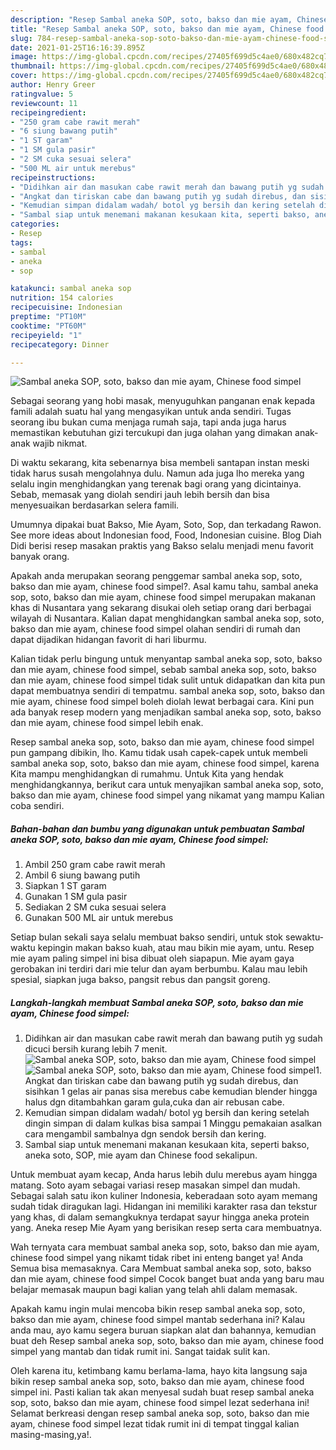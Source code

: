 ```yaml
---
description: "Resep Sambal aneka SOP, soto, bakso dan mie ayam, Chinese food simpel Sederhana Untuk Jualan"
title: "Resep Sambal aneka SOP, soto, bakso dan mie ayam, Chinese food simpel Sederhana Untuk Jualan"
slug: 784-resep-sambal-aneka-sop-soto-bakso-dan-mie-ayam-chinese-food-simpel-sederhana-untuk-jualan
date: 2021-01-25T16:16:39.895Z
image: https://img-global.cpcdn.com/recipes/27405f699d5c4ae0/680x482cq70/sambal-aneka-sop-soto-bakso-dan-mie-ayam-chinese-food-simpel-foto-resep-utama.jpg
thumbnail: https://img-global.cpcdn.com/recipes/27405f699d5c4ae0/680x482cq70/sambal-aneka-sop-soto-bakso-dan-mie-ayam-chinese-food-simpel-foto-resep-utama.jpg
cover: https://img-global.cpcdn.com/recipes/27405f699d5c4ae0/680x482cq70/sambal-aneka-sop-soto-bakso-dan-mie-ayam-chinese-food-simpel-foto-resep-utama.jpg
author: Henry Greer
ratingvalue: 5
reviewcount: 11
recipeingredient:
- "250 gram cabe rawit merah"
- "6 siung bawang putih"
- "1 ST garam"
- "1 SM gula pasir"
- "2 SM cuka sesuai selera"
- "500 ML air untuk merebus"
recipeinstructions:
- "Didihkan air dan masukan cabe rawit merah dan bawang putih yg sudah dicuci bersih kurang lebih 7 menit."
- "Angkat dan tiriskan cabe dan bawang putih yg sudah direbus, dan sisihkan 1 gelas air panas sisa merebus cabe kemudian blender hingga halus dgn ditambahkan garam gula,cuka dan air rebusan cabe."
- "Kemudian simpan didalam wadah/ botol yg bersih dan kering setelah dingin simpan di dalam kulkas bisa sampai 1 Minggu pemakaian asalkan cara mengambil sambalnya dgn sendok bersih dan kering."
- "Sambal siap untuk menemani makanan kesukaan kita, seperti bakso, aneka soto, SOP, mie ayam dan Chinese food sekalipun."
categories:
- Resep
tags:
- sambal
- aneka
- sop

katakunci: sambal aneka sop 
nutrition: 154 calories
recipecuisine: Indonesian
preptime: "PT10M"
cooktime: "PT60M"
recipeyield: "1"
recipecategory: Dinner

---
```



![Sambal aneka SOP, soto, bakso dan mie ayam, Chinese food simpel](https://img-global.cpcdn.com/recipes/27405f699d5c4ae0/680x482cq70/sambal-aneka-sop-soto-bakso-dan-mie-ayam-chinese-food-simpel-foto-resep-utama.jpg)

Sebagai seorang yang hobi masak, menyuguhkan panganan enak kepada famili adalah suatu hal yang mengasyikan untuk anda sendiri. Tugas seorang ibu bukan cuma menjaga rumah saja, tapi anda juga harus memastikan kebutuhan gizi tercukupi dan juga olahan yang dimakan anak-anak wajib nikmat.

Di waktu  sekarang, kita sebenarnya bisa membeli santapan instan meski tidak harus susah mengolahnya dulu. Namun ada juga lho mereka yang selalu ingin menghidangkan yang terenak bagi orang yang dicintainya. Sebab, memasak yang diolah sendiri jauh lebih bersih dan bisa menyesuaikan berdasarkan selera famili. 

Umumnya dipakai buat Bakso, Mie Ayam, Soto, Sop, dan terkadang Rawon. See more ideas about Indonesian food, Food, Indonesian cuisine. Blog Diah Didi berisi resep masakan praktis yang Bakso selalu menjadi menu favorit banyak orang.

Apakah anda merupakan seorang penggemar sambal aneka sop, soto, bakso dan mie ayam, chinese food simpel?. Asal kamu tahu, sambal aneka sop, soto, bakso dan mie ayam, chinese food simpel merupakan makanan khas di Nusantara yang sekarang disukai oleh setiap orang dari berbagai wilayah di Nusantara. Kalian dapat menghidangkan sambal aneka sop, soto, bakso dan mie ayam, chinese food simpel olahan sendiri di rumah dan dapat dijadikan hidangan favorit di hari liburmu.

Kalian tidak perlu bingung untuk menyantap sambal aneka sop, soto, bakso dan mie ayam, chinese food simpel, sebab sambal aneka sop, soto, bakso dan mie ayam, chinese food simpel tidak sulit untuk didapatkan dan kita pun dapat membuatnya sendiri di tempatmu. sambal aneka sop, soto, bakso dan mie ayam, chinese food simpel boleh diolah lewat berbagai cara. Kini pun ada banyak resep modern yang menjadikan sambal aneka sop, soto, bakso dan mie ayam, chinese food simpel lebih enak.

Resep sambal aneka sop, soto, bakso dan mie ayam, chinese food simpel pun gampang dibikin, lho. Kamu tidak usah capek-capek untuk membeli sambal aneka sop, soto, bakso dan mie ayam, chinese food simpel, karena Kita mampu menghidangkan di rumahmu. Untuk Kita yang hendak menghidangkannya, berikut cara untuk menyajikan sambal aneka sop, soto, bakso dan mie ayam, chinese food simpel yang nikamat yang mampu Kalian coba sendiri.

<!--inarticleads1-->

##### Bahan-bahan dan bumbu yang digunakan untuk pembuatan Sambal aneka SOP, soto, bakso dan mie ayam, Chinese food simpel:

1. Ambil 250 gram cabe rawit merah
1. Ambil 6 siung bawang putih
1. Siapkan 1 ST garam
1. Gunakan 1 SM gula pasir
1. Sediakan 2 SM cuka sesuai selera
1. Gunakan 500 ML air untuk merebus


Setiap bulan sekali saya selalu membuat bakso sendiri, untuk stok sewaktu-waktu kepingin makan bakso kuah, atau mau bikin mie ayam, untu. Resep mie ayam paling simpel ini bisa dibuat oleh siapapun. Mie ayam gaya gerobakan ini terdiri dari mie telur dan ayam berbumbu. Kalau mau lebih spesial, siapkan juga bakso, pangsit rebus dan pangsit goreng. 

<!--inarticleads2-->

##### Langkah-langkah membuat Sambal aneka SOP, soto, bakso dan mie ayam, Chinese food simpel:

1. Didihkan air dan masukan cabe rawit merah dan bawang putih yg sudah dicuci bersih kurang lebih 7 menit.
<img src="https://img-global.cpcdn.com/steps/39021f5d1b20c011/160x128cq70/sambal-aneka-sop-soto-bakso-dan-mie-ayam-chinese-food-simpel-langkah-memasak-1-foto.jpg" alt="Sambal aneka SOP, soto, bakso dan mie ayam, Chinese food simpel"><img src="https://img-global.cpcdn.com/steps/98ec3f87898dda14/160x128cq70/sambal-aneka-sop-soto-bakso-dan-mie-ayam-chinese-food-simpel-langkah-memasak-1-foto.jpg" alt="Sambal aneka SOP, soto, bakso dan mie ayam, Chinese food simpel">1. Angkat dan tiriskan cabe dan bawang putih yg sudah direbus, dan sisihkan 1 gelas air panas sisa merebus cabe kemudian blender hingga halus dgn ditambahkan garam gula,cuka dan air rebusan cabe.
1. Kemudian simpan didalam wadah/ botol yg bersih dan kering setelah dingin simpan di dalam kulkas bisa sampai 1 Minggu pemakaian asalkan cara mengambil sambalnya dgn sendok bersih dan kering.
1. Sambal siap untuk menemani makanan kesukaan kita, seperti bakso, aneka soto, SOP, mie ayam dan Chinese food sekalipun.


Untuk membuat ayam kecap, Anda harus lebih dulu merebus ayam hingga matang. Soto ayam sebagai variasi resep masakan simpel dan mudah. Sebagai salah satu ikon kuliner Indonesia, keberadaan soto ayam memang sudah tidak diragukan lagi. Hidangan ini memiliki karakter rasa dan tekstur yang khas, di dalam semangkuknya terdapat sayur hingga aneka protein yang. Aneka resep Mie Ayam yang berisikan resep serta cara membuatnya. 

Wah ternyata cara membuat sambal aneka sop, soto, bakso dan mie ayam, chinese food simpel yang nikamt tidak ribet ini enteng banget ya! Anda Semua bisa memasaknya. Cara Membuat sambal aneka sop, soto, bakso dan mie ayam, chinese food simpel Cocok banget buat anda yang baru mau belajar memasak maupun bagi kalian yang telah ahli dalam memasak.

Apakah kamu ingin mulai mencoba bikin resep sambal aneka sop, soto, bakso dan mie ayam, chinese food simpel mantab sederhana ini? Kalau anda mau, ayo kamu segera buruan siapkan alat dan bahannya, kemudian buat deh Resep sambal aneka sop, soto, bakso dan mie ayam, chinese food simpel yang mantab dan tidak rumit ini. Sangat taidak sulit kan. 

Oleh karena itu, ketimbang kamu berlama-lama, hayo kita langsung saja bikin resep sambal aneka sop, soto, bakso dan mie ayam, chinese food simpel ini. Pasti kalian tak akan menyesal sudah buat resep sambal aneka sop, soto, bakso dan mie ayam, chinese food simpel lezat sederhana ini! Selamat berkreasi dengan resep sambal aneka sop, soto, bakso dan mie ayam, chinese food simpel lezat tidak rumit ini di tempat tinggal kalian masing-masing,ya!.

